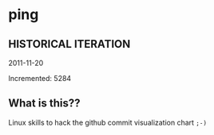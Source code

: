 # ping

## HISTORICAL ITERATION
2011-11-20

Incremented: 5284

## What is this?? 
Linux skills to hack the github commit visualization chart `;-)`
